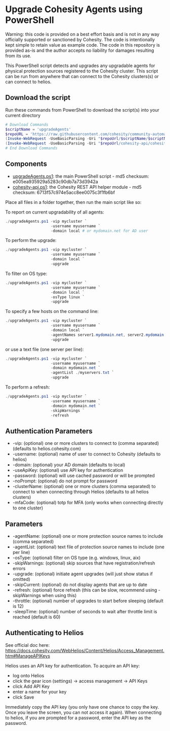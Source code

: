 # Upgrade Cohesity Agents using PowerShell

Warning: this code is provided on a best effort basis and is not in any way officially supported or sanctioned by Cohesity. The code is intentionally kept simple to retain value as example code. The code in this repository is provided as-is and the author accepts no liability for damages resulting from its use.

This PowerShell script detects and upgrades any upgradable agents for physical protection sources registered to the Cohesity cluster. This script can be run from anywhere that can connect to the Cohesity clusters(s) or can connect to helios.

## Download the script

Run these commands from PowerShell to download the script(s) into your current directory

```powershell
# Download Commands
$scriptName = 'upgradeAgents'
$repoURL = 'https://raw.githubusercontent.com/cohesity/community-automation-samples/main/powershell'
(Invoke-WebRequest -UseBasicParsing -Uri "$repoUrl/$scriptName/$scriptName.ps1").content | Out-File "$scriptName.ps1"; (Get-Content "$scriptName.ps1") | Set-Content "$scriptName.ps1"
(Invoke-WebRequest -UseBasicParsing -Uri "$repoUrl/cohesity-api/cohesity-api.ps1").content | Out-File cohesity-api.ps1; (Get-Content cohesity-api.ps1) | Set-Content cohesity-api.ps1
# End Download Commands
```

## Components

* [upgradeAgents.ps1](https://raw.githubusercontent.com/cohesity/community-automation-samples/main/powershell/upgradeAgents/upgradeAgents.ps1): the main PowerShell script - md5 checksum: e005ea935929a5283c90db7a73d3942a
* [cohesity-api.ps1](https://raw.githubusercontent.com/cohesity/community-automation-samples/main/powershell/cohesity-api/cohesity-api.ps1): the Cohesity REST API helper module - md5 checksum: 6713f57c974e5acc8ee0075c3f1fb6bf

Place all files in a folder together, then run the main script like so:

To report on current upgradability of all agents:

```powershell
./upgradeAgents.ps1 -vip mycluster `
                    -username myusername `
                    -domain local # or mydomain.net for AD user
```

To perform the upgrade:

```powershell
./upgradeAgents.ps1 -vip mycluster `
                    -username myusername `
                    -domain local `
                    -upgrade
```

To filter on OS type:

```powershell
./upgradeAgents.ps1 -vip mycluster `
                    -username myusername `
                    -domain local `
                    -osType linux `
                    -upgrade
```

To specify a few hosts on the command line:

```powershell
./upgradeAgents.ps1 -vip mycluster `
                    -username myusername `
                    -domain local `
                    -agentNames server1.mydomain.net, server2.mydomain.net `
                    -upgrade
```

or use a text file (one server per line):

```powershell
./upgradeAgents.ps1 -vip mycluster `
                    -username myusername `
                    -domain mydomain.net `
                    -agentList ./myservers.txt `
                    -upgrade
```

To perform a refresh:

```powershell
./upgradeAgents.ps1 -vip mycluster `
                    -username myusername `
                    -domain mydomain.net `
                    -skipWarnings `
                    -refresh
```

## Authentication Parameters

* -vip: (optional) one or more clusters to connect to (comma separated) (defaults to helios.cohesity.com)
* -username: (optional) name of user to connect to Cohesity (defaults to helios)
* -domain: (optional) your AD domain (defaults to local)
* -useApiKey: (optional) use API key for authentication
* -password: (optional) will use cached password or will be prompted
* -noPrompt: (optional) do not prompt for password
* -clusterName: (optional) one or more clusters (comma separated) to connect to when connecting through Helios (defaults to all helios clusters)
* -mfaCode: (optional) totp for MFA (only works when connecting directly to one cluster)

## Parameters

* -agentName: (optional) one or more protection source names to include (comma separated)
* -agentList: (optional) text file of protection source names to include (one per line)
* -osType: (optional) filter on OS type (e.g. windows, linux, aix)
* -skipWarnings: (optional) skip sources that have registration/refresh errors
* -upgrade: (optional) initiate agent upgrades (will just show status if omitted)
* -skipCurrent: (optional) do not display agents that are up to date
* -refresh: (optional) force refresh (this can be slow, recommend using -skipWarnings when using this)
* -throttle: (optional) number of upgrades to start before sleeping (default is 12)
* -sleepTime: (optional) number of seconds to wait after throttle limit is reached (default is 60)

## Authenticating to Helios

See official doc here: <https://docs.cohesity.com/WebHelios/Content/Helios/Access_Management.htm#ManageAPIKeys>

Helios uses an API key for authentication. To acquire an API key:

* log onto Helios
* click the gear icon (settings) -> access management -> API Keys
* click Add API Key
* enter a name for your key
* click Save

Immediately copy the API key (you only have one chance to copy the key. Once you leave the screen, you can not access it again). When connecting to helios, if you are prompted for a password, enter the API key as the password.
